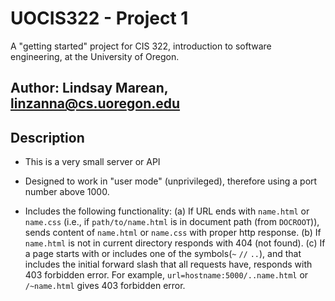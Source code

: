 # UOCIS322 - Project 1 #

A "getting started" project for CIS 322, introduction to software engineering,
at the University of Oregon.

## Author: Lindsay Marean, linzanna@cs.uoregon.edu ##


## Description

* This is a very small server or API

* Designed to work in "user mode" (unprivileged),
therefore using a port number above 1000.


* Includes the following functionality:
(a) If URL ends with `name.html` or `name.css`
(i.e., if `path/to/name.html` is in document path (from `DOCROOT`)),
sends content of `name.html` or `name.css` with proper http response.
(b) If `name.html` is not in current directory responds with 404 (not found).
(c) If a page starts with or includes one of the symbols(`~` `//` `..`), and that includes the initial forward slash that all requests have, responds with 403 forbidden error. For example, `url=hostname:5000/..name.html`
or `/~name.html` gives 403 forbidden error.



